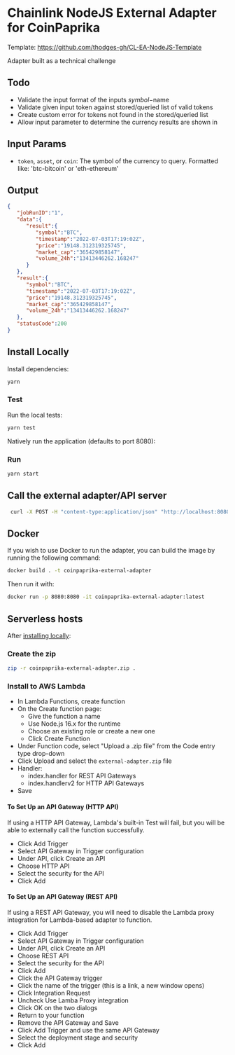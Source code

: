 # Chainlink NodeJS External Adapter for CoinPaprika

Template: https://github.com/thodges-gh/CL-EA-NodeJS-Template

Adapter built as a technical challenge

## Todo
- Validate the input format of the inputs $symbol-$name
- Validate given input token against stored/queried list of valid tokens
- Create custom error for tokens not found in the stored/queried list
- Allow input parameter to determine the currency results are shown in

## Input Params

- `token`, `asset`, or `coin`: The symbol of the currency to query. Formatted like: 'btc-bitcoin' or 'eth-ethereum'

## Output

```json
{
   "jobRunID":"1",
   "data":{
      "result":{
         "symbol":"BTC",
         "timestamp":"2022-07-03T17:19:02Z",
         "price":"19148.312319325745",
         "market_cap":"365429858147",
         "volume_24h":"13413446262.168247"
      }
   },
   "result":{
      "symbol":"BTC",
      "timestamp":"2022-07-03T17:19:02Z",
      "price":"19148.312319325745",
      "market_cap":"365429858147",
      "volume_24h":"13413446262.168247"
   },
   "statusCode":200
}
```

## Install Locally

Install dependencies:

```bash
yarn
```

### Test

Run the local tests:

```bash
yarn test
```

Natively run the application (defaults to port 8080):

### Run

```bash
yarn start
```

## Call the external adapter/API server

```bash
 curl -X POST -H "content-type:application/json" "http://localhost:8080/" --data '{"data": { "token": "btc-bitcoin"} }' 
```

## Docker

If you wish to use Docker to run the adapter, you can build the image by running the following command:

```bash
docker build . -t coinpaprika-external-adapter
```

Then run it with:

```bash
docker run -p 8080:8080 -it coinpaprika-external-adapter:latest
```

## Serverless hosts

After [installing locally](#install-locally):

### Create the zip

```bash
zip -r coinpaprika-external-adapter.zip .
```

### Install to AWS Lambda

- In Lambda Functions, create function
- On the Create function page:
  - Give the function a name
  - Use Node.js 16.x for the runtime
  - Choose an existing role or create a new one
  - Click Create Function
- Under Function code, select "Upload a .zip file" from the Code entry type drop-down
- Click Upload and select the `external-adapter.zip` file
- Handler:
    - index.handler for REST API Gateways
    - index.handlerv2 for HTTP API Gateways
- Save

#### To Set Up an API Gateway (HTTP API)

If using a HTTP API Gateway, Lambda's built-in Test will fail, but you will be able to externally call the function successfully.

- Click Add Trigger
- Select API Gateway in Trigger configuration
- Under API, click Create an API
- Choose HTTP API
- Select the security for the API
- Click Add

#### To Set Up an API Gateway (REST API)

If using a REST API Gateway, you will need to disable the Lambda proxy integration for Lambda-based adapter to function.

- Click Add Trigger
- Select API Gateway in Trigger configuration
- Under API, click Create an API
- Choose REST API
- Select the security for the API
- Click Add
- Click the API Gateway trigger
- Click the name of the trigger (this is a link, a new window opens)
- Click Integration Request
- Uncheck Use Lamba Proxy integration
- Click OK on the two dialogs
- Return to your function
- Remove the API Gateway and Save
- Click Add Trigger and use the same API Gateway
- Select the deployment stage and security
- Click Add